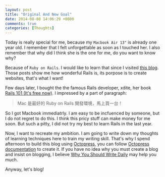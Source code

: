 ```yaml
---
layout: post
title: "Original And New Goal"
date: 2014-08-08 14:06:29 +0800
comments: true
categories: [Thoughts]
---
```

Today is really special for me, because my `Macbook Air 13"` is already one year old. I remember that I felt unforgettable as soon as I touched her. I also remember that why did I think she is the one for me, do you want to know why?

Because of `Ruby on Rails`. I would like to learn that since I visited [this blog](http://blog.xdite.net/). Those posts show me how wonderful Rails is, its porpose is to create websites, that's what I want!

Few days later, I bought the the famous Rails developer, xdite, her book [Rails 101 (It's free now)](https://leanpub.com/rails-101). I impressed by a part of paragraph:

> Mac 是最好的 Ruby on Rails 開發環境，馬上買一台！

So I got Macbook immediatrly. I am easy to be incfuenced by someone, but I do not regret to do this. I think this pricy stuff can make money for me soon. But such a pitty, I did not try my best to learn Rails in the last year.

Now, I want to recreate my ambition. I am going to write down my thoughts of learning techniques here to train my writing skill. That's why I spend afternoon to build this blog using [Octopress](http://octopress.org/), you can follow [Octopress documentation](http://octopress.org/docs/) to create it. If you have no idea why you must create a blog and insist on blogging, I believe [Why You Should Write Daily](http://zenhabits.net/write-daily/) may help you much.

Anyway, let's blog!